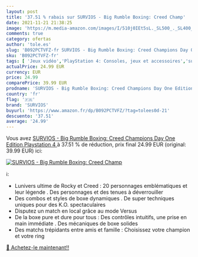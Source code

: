 ```yaml
---
layout: post
title: '37.51 % rabais sur SURVIOS - Big Rumble Boxing: Creed Champ'
date: 2021-11-21 21:38:25
image: 'https://m.media-amazon.com/images/I/510j0IEt5sL._SL500_._SL400_.jpg'
comments: true
category: ofertas
author: 'tole.es'
slug: 'B092PCTVFZ-fr SURVIOS - Big Rumble Boxing: Creed Champions Day One...'
sku: 'B092PCTVFZ-fr'
tags: [ 'Jeux vidéo','PlayStation 4: Consoles, jeux et accessoires','survios', ]
actualPrice: 24.99 EUR
currency: EUR
price: 24.99
comparePrice: 39.99 EUR
prodname: 'SURVIOS - Big Rumble Boxing: Creed Champions Day One Edition  Playstation 4 '
country: 'fr'
flag: '🇫🇷'
brand: 'SURVIOS'
buyurl: 'https://www.amazon.fr/dp/B092PCTVFZ/?tag=tolees0d-21'
descuento: '37.51'
average: '24.99'
---
```


Vous avez [SURVIOS - Big Rumble Boxing: Creed Champions Day One Edition  Playstation 4 ](https://www.amazon.fr/dp/B092PCTVFZ/?tag=tolees0d-21)  à  37.51 % de réduction, prix final  24.99 EUR (original: 39.99 EUR) ici:

[![SURVIOS - Big Rumble Boxing: Creed Champ](https://m.media-amazon.com/images/I/510j0IEt5sL._SL500_._SL400_.jpg)](https://www.amazon.fr/dp/B092PCTVFZ/?tag=tolees0d-21)

ℹ️:

- Lunivers ultime de Rocky et Creed : 20 personnages emblématiques et leur légende . Des personnages et des tenues à déverrouiller
- Des combos et styles de boxe dynamiques . De super techniques uniques pour des K.O. spectaculaires
- Disputez un match en local grâce au mode Versus
- De la boxe pure et dure pour tous : Des contrôles intuitifs, une prise en main immédiate . Des mécaniques de boxe solides
- Des matchs trépidants entre amis et famille : Choisissez votre champion et votre ring

[🛒 Achetez-le maintenant!!](https://www.amazon.fr/dp/B092PCTVFZ/?tag=tolees0d-21)
